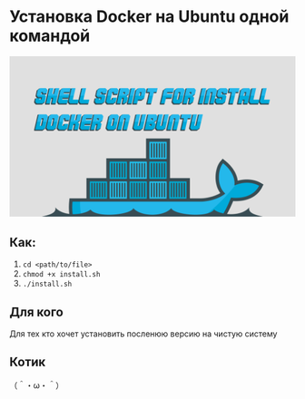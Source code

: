 # Установка Docker на Ubuntu одной командой 

![Обложка](./docker-install-ubuntu.png)

## Как:

1. `cd <path/to/file>`
1. `chmod +x install.sh`
1. `./install.sh`

## Для кого

Для тех кто хочет установить посленюю версию на чистую систему

## Котик

（＾・ω・＾）
